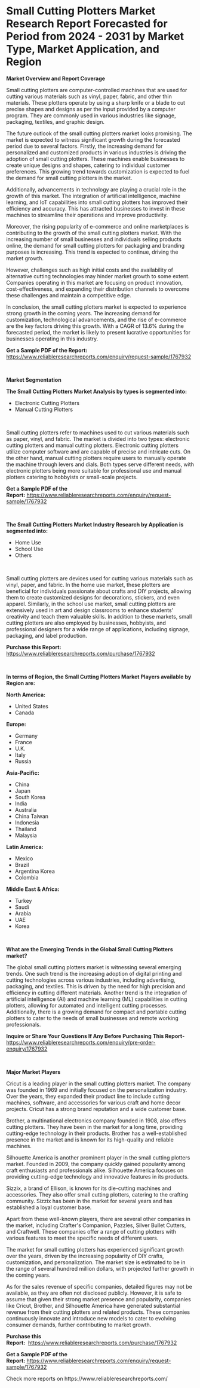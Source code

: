 <p><h1>Small Cutting Plotters Market Research Report Forecasted for Period from 2024 -  2031 by Market Type, Market Application, and Region</h1></p><p><strong>Market Overview and Report Coverage</strong></p>
<p><p>Small cutting plotters are computer-controlled machines that are used for cutting various materials such as vinyl, paper, fabric, and other thin materials. These plotters operate by using a sharp knife or a blade to cut precise shapes and designs as per the input provided by a computer program. They are commonly used in various industries like signage, packaging, textiles, and graphic design.</p><p>The future outlook of the small cutting plotters market looks promising. The market is expected to witness significant growth during the forecasted period due to several factors. Firstly, the increasing demand for personalized and customized products in various industries is driving the adoption of small cutting plotters. These machines enable businesses to create unique designs and shapes, catering to individual customer preferences. This growing trend towards customization is expected to fuel the demand for small cutting plotters in the market.</p><p>Additionally, advancements in technology are playing a crucial role in the growth of this market. The integration of artificial intelligence, machine learning, and IoT capabilities into small cutting plotters has improved their efficiency and accuracy. This has attracted businesses to invest in these machines to streamline their operations and improve productivity.</p><p>Moreover, the rising popularity of e-commerce and online marketplaces is contributing to the growth of the small cutting plotters market. With the increasing number of small businesses and individuals selling products online, the demand for small cutting plotters for packaging and branding purposes is increasing. This trend is expected to continue, driving the market growth.</p><p>However, challenges such as high initial costs and the availability of alternative cutting technologies may hinder market growth to some extent. Companies operating in this market are focusing on product innovation, cost-effectiveness, and expanding their distribution channels to overcome these challenges and maintain a competitive edge.</p><p>In conclusion, the small cutting plotters market is expected to experience strong growth in the coming years. The increasing demand for customization, technological advancements, and the rise of e-commerce are the key factors driving this growth. With a CAGR of 13.6% during the forecasted period, the market is likely to present lucrative opportunities for businesses operating in this industry.</p></p>
<p><strong>Get a Sample PDF of the Report:</strong> <a href="https://www.reliableresearchreports.com/enquiry/request-sample/1767932">https://www.reliableresearchreports.com/enquiry/request-sample/1767932</a></p>
<p>&nbsp;</p>
<p><strong>Market Segmentation</strong></p>
<p><strong>The Small Cutting Plotters Market Analysis by types is segmented into:</strong></p>
<p><ul><li>Electronic Cutting Plotters</li><li>Manual Cutting Plotters</li></ul></p>
<p>&nbsp;</p>
<p><p>Small cutting plotters refer to machines used to cut various materials such as paper, vinyl, and fabric. The market is divided into two types: electronic cutting plotters and manual cutting plotters. Electronic cutting plotters utilize computer software and are capable of precise and intricate cuts. On the other hand, manual cutting plotters require users to manually operate the machine through levers and dials. Both types serve different needs, with electronic plotters being more suitable for professional use and manual plotters catering to hobbyists or small-scale projects.</p></p>
<p><strong>Get a Sample PDF of the Report:</strong>&nbsp;<a href="https://www.reliableresearchreports.com/enquiry/request-sample/1767932">https://www.reliableresearchreports.com/enquiry/request-sample/1767932</a></p>
<p>&nbsp;</p>
<p><strong>The Small Cutting Plotters Market Industry Research by Application is segmented into:</strong></p>
<p><ul><li>Home Use</li><li>School Use</li><li>Others</li></ul></p>
<p>&nbsp;</p>
<p><p>Small cutting plotters are devices used for cutting various materials such as vinyl, paper, and fabric. In the home use market, these plotters are beneficial for individuals passionate about crafts and DIY projects, allowing them to create customized designs for decorations, stickers, and even apparel. Similarly, in the school use market, small cutting plotters are extensively used in art and design classrooms to enhance students' creativity and teach them valuable skills. In addition to these markets, small cutting plotters are also employed by businesses, hobbyists, and professional designers for a wide range of applications, including signage, packaging, and label production.</p></p>
<p><strong>Purchase this Report:</strong>&nbsp; <a href="https://www.reliableresearchreports.com/purchase/1767932">https://www.reliableresearchreports.com/purchase/1767932</a></p>
<p>&nbsp;</p>
<p><strong>In terms of Region, the Small Cutting Plotters Market Players available by Region are:</strong></p>
<p>
    <p> <strong> North America: </strong>
        <ul>
            <li>United States</li>
            <li>Canada</li>
        </ul>
        </p> 
    <p> <strong> Europe: </strong>
        <ul>
            <li>Germany</li>
            <li>France</li>
            <li>U.K.</li>
            <li>Italy</li>
            <li>Russia</li>
        </ul>
        </p> 
    <p> <strong> Asia-Pacific: </strong>
        <ul>
            <li>China</li>
            <li>Japan</li>
            <li>South Korea</li>
            <li>India</li>
            <li>Australia</li>
            <li>China Taiwan</li>
            <li>Indonesia</li>
            <li>Thailand</li>
            <li>Malaysia</li>
        </ul>
        </p> 
    <p> <strong> Latin America: </strong>
        <ul>
            <li>Mexico</li>
            <li>Brazil</li>
            <li>Argentina Korea</li>
            <li>Colombia</li>
        </ul>
        </p> 
    <p> <strong> Middle East & Africa: </strong>
        <ul>
            <li>Turkey</li>
            <li>Saudi</li>
            <li>Arabia</li>
            <li>UAE</li>
            <li>Korea</li>
        </ul>
    </p>
    </p>
<p>&nbsp;</p>
<p><strong>What are the Emerging Trends in the Global Small Cutting Plotters market?</strong></p>
<p><p>The global small cutting plotters market is witnessing several emerging trends. One such trend is the increasing adoption of digital printing and cutting technologies across various industries, including advertising, packaging, and textiles. This is driven by the need for high precision and efficiency in cutting different materials. Another trend is the integration of artificial intelligence (AI) and machine learning (ML) capabilities in cutting plotters, allowing for automated and intelligent cutting processes. Additionally, there is a growing demand for compact and portable cutting plotters to cater to the needs of small businesses and remote working professionals.</p></p>
<p><strong>Inquire or Share Your Questions If Any Before Purchasing This Report</strong>- <a href="https://www.reliableresearchreports.com/enquiry/pre-order-enquiry/1767932">https://www.reliableresearchreports.com/enquiry/pre-order-enquiry/1767932</a></p>
<p>&nbsp;</p>
<p><strong>Major Market Players</strong></p>
<p><p>Cricut is a leading player in the small cutting plotters market. The company was founded in 1969 and initially focused on the personalization industry. Over the years, they expanded their product line to include cutting machines, software, and accessories for various craft and home decor projects. Cricut has a strong brand reputation and a wide customer base.</p><p>Brother, a multinational electronics company founded in 1908, also offers cutting plotters. They have been in the market for a long time, providing cutting-edge technology in their products. Brother has a well-established presence in the market and is known for its high-quality and reliable machines.</p><p>Silhouette America is another prominent player in the small cutting plotters market. Founded in 2009, the company quickly gained popularity among craft enthusiasts and professionals alike. Silhouette America focuses on providing cutting-edge technology and innovative features in its products.</p><p>Sizzix, a brand of Ellison, is known for its die-cutting machines and accessories. They also offer small cutting plotters, catering to the crafting community. Sizzix has been in the market for several years and has established a loyal customer base.</p><p>Apart from these well-known players, there are several other companies in the market, including Crafter's Companion, Pazzles, Silver Bullet Cutters, and Craftwell. These companies offer a range of cutting plotters with various features to meet the specific needs of different users.</p><p>The market for small cutting plotters has experienced significant growth over the years, driven by the increasing popularity of DIY crafts, customization, and personalization. The market size is estimated to be in the range of several hundred million dollars, with projected further growth in the coming years.</p><p>As for the sales revenue of specific companies, detailed figures may not be available, as they are often not disclosed publicly. However, it is safe to assume that given their strong market presence and popularity, companies like Cricut, Brother, and Silhouette America have generated substantial revenue from their cutting plotters and related products. These companies continuously innovate and introduce new models to cater to evolving consumer demands, further contributing to market growth.</p></p>
<p><strong>Purchase this Report:</strong>&nbsp;&nbsp;<a href="https://www.reliableresearchreports.com/purchase/1767932">https://www.reliableresearchreports.com/purchase/1767932</a></p>
<p></p>
<p><strong>Get a Sample PDF of the Report:</strong>&nbsp;<a href="https://www.reliableresearchreports.com/enquiry/request-sample/1767932">https://www.reliableresearchreports.com/enquiry/request-sample/1767932</a></p>
<p>Check more reports on https://www.reliableresearchreports.com/</p>